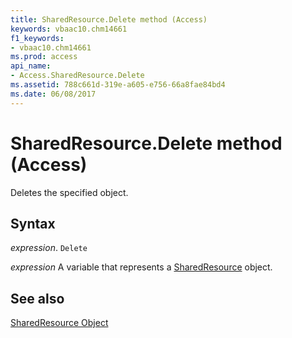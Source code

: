 ```yaml
---
title: SharedResource.Delete method (Access)
keywords: vbaac10.chm14661
f1_keywords:
- vbaac10.chm14661
ms.prod: access
api_name:
- Access.SharedResource.Delete
ms.assetid: 788c661d-319e-a605-e756-66a8fae84bd4
ms.date: 06/08/2017
---
```



# SharedResource.Delete method (Access)

Deletes the specified object.


## Syntax

_expression_. `Delete`

_expression_ A variable that represents a [SharedResource](Access.SharedResource.md) object.


## See also


[SharedResource Object](Access.SharedResource.md)

